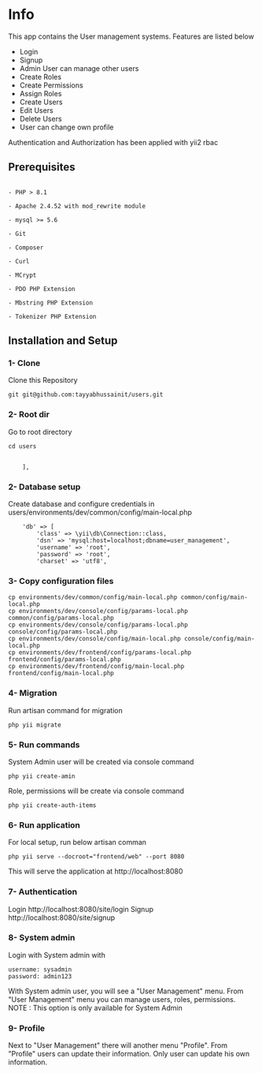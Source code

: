 
# Info

This app contains the User management systems. Features are listed below
- Login
- Signup
- Admin User can manage other users
- Create Roles
- Create Permissions
- Assign Roles
- Create Users
- Edit Users
- Delete Users
- User can change own profile

Authentication and Authorization has been applied with yii2 rbac

  
## Prerequisites

```

- PHP > 8.1

- Apache 2.4.52 with mod_rewrite module

- mysql >= 5.6

- Git

- Composer

- Curl

- MCrypt

- PDO PHP Extension

- Mbstring PHP Extension

- Tokenizer PHP Extension

```

## Installation and Setup

  

### 1- Clone

Clone this Repository

  

	git git@github.com:tayyabhussainit/users.git
  

### 2- Root dir

Go to root directory

    cd users


        ],

### 2- Database setup
Create database and configure credentials in 
users/environments/dev/common/config/main-local.php

        'db' => [
            'class' => \yii\db\Connection::class,
            'dsn' => 'mysql:host=localhost;dbname=user_management',
            'username' => 'root',
            'password' => 'root',
            'charset' => 'utf8',

### 3- Copy configuration files

    cp environments/dev/common/config/main-local.php common/config/main-local.php
    cp environments/dev/console/config/params-local.php common/config/params-local.php
    cp environments/dev/console/config/params-local.php console/config/params-local.php
    cp environments/dev/console/config/main-local.php console/config/main-local.php
    cp environments/dev/frontend/config/params-local.php frontend/config/params-local.php
    cp environments/dev/frontend/config/main-local.php frontend/config/main-local.php
### 4- Migration

Run artisan command for migration

	php yii migrate

### 5- Run commands
System Admin user will be created via console command

    php yii create-amin
Role, permissions will be create via console command

    php yii create-auth-items

### 6- Run application

For local setup, run below artisan comman

	php yii serve --docroot="frontend/web" --port 8080

This will serve the application at http://localhost:8080

### 7- Authentication

Login
    http://localhost:8080/site/login
Signup
    http://localhost:8080/site/signup

### 8- System admin

Login with System admin with

    username: sysadmin
    password: admin123
    
With System admin user, you will see a "User Management" menu.
From "User Management" menu you can manage users, roles, permissions.
NOTE : This option is only available for System Admin

### 9- Profile
Next to "User Management" there will another menu "Profile".
From "Profile" users can update their information. Only user can update his own information.
